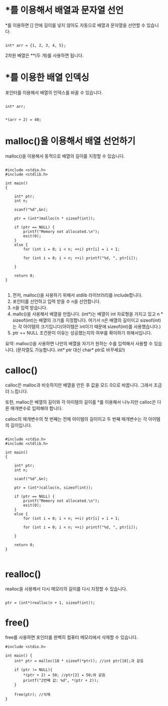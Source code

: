 # *를 이용해서 배열과 문자열 선언
*를 이용하면 [] 안에 길이를 넣지 않아도 자동으로 배열과 문자열을 선언할 수 있습니다.

<code>
int* arr = {1, 2, 3, 4, 5};
</code>

2차원 배열은 **(두 개)를 사용하면 됩니다.

# *를 이용한 배열 인덱싱
포인터를 이용해서 배열의 인덱스를 바꿀 수 있습니다.

<code>
int* arr;

*(arr + 2) = 40;
</code>

# malloc()을 이용해서 배열 선언하기
malloc()을 이용해서 동적으로 배열의 길이를 지정할 수 있습니다.

<pre>
<code>
#include &lt;stdio.h>
#include &lt;stdlib.h>

int main()
{

    int* ptr;
    int n;

    scanf("%d",&n);

    ptr = (int*)malloc(n * sizeof(int));

    if (ptr == NULL) {
        printf("Memory not allocated.\n");
        exit(0);
    }
    else {
        for (int i = 0; i < n; ++i) ptr[i] = i + 1;

        for (int i = 0; i < n; ++i) printf("%d, ", ptr[i]);

    }

    return 0;
}
</code>
</pre>

1. 먼저, malloc()을 사용하기 위해서 stdlib 라이브러리를 include합니다.
2. 포인터를 선언하고 입력 받을 수 n을 선언합니다.
3. n을 입력 받습니다.
4. mallc()을 사용해서 배열을 만듭니다. (int*)는 배열이 int 자료형을 가지고 있고 n * sizeof(int)는 배열의 크기를 지정합니다. 여기서 n은 배열의 길이이고 sizeof(int)는 각 아이템의 크기입니다(아이템은 int이기 때문에 sizeof(int)를 사용했습니다.)
5. ptr == NULL 조건문이 이유는 성공했는지의 여부를 확이하기 위해서입니다.

요약: malloc()을 사용하면 나만의 배열을 자기가 원하는 수를 입력해서 사용할 수 있습니다. (문자열도 가능합니다. int* ptr 대신 char* ptr로 바꾸세요!)

# calloc()
calloc은 malloc과 비슷하지만 배열을 만든 후 값을 모드 0으로 바꿉니다. 그래서 조금 더 느립니다.

또한, malloc은 배열의 길이와 각 아이템의 길이를 *를 이용해서 나누지만 calloc은 다른 매개변수로 입력해야 합니다.

calloc의 매개변수의 첫 번째는 전체 아이템의 길이이고 두 번째 매개변수는 각 아이템의 길이입니다.

<pre>
<code>
#include &lt;stdio.h>
#include &lt;stdlib.h>

int main()
{

    int* ptr;
    int n;

    scanf("%d",&n);

    ptr = (int*)calloc(n, sizeof(int));

    if (ptr == NULL) {
        printf("Memory not allocated.\n");
        exit(0);
    }
    else {
        for (int i = 0; i < n; ++i) ptr[i] = i + 1;

        for (int i = 0; i < n; ++i) printf("%d, ", ptr[i]);

    }

    return 0;
}
</code>
</pre>

# realloc()
realloc을 사용해서 다시 메모리의 길이를 다시 지정할 수 있습니다.

<code>
ptr = (int*)realloc(n + 1, sizeof(int));
</code>

# free()
free를 사용하면 포인터를 완벽히 컴퓨터 메모리에서 삭제할 수 있습니다.

```
#include <stdio.h>

int main() {
    int* ptr = malloc(10 * sizeof(*ptr)); //int ptr[10];과 같음

    if (ptr != NULL){
        *(ptr + 2) = 50; //ptr[2] = 50;와 같음
        printf("2번째 값: %d", *(ptr + 2));
    }

    free(ptr); //삭제
}
```
